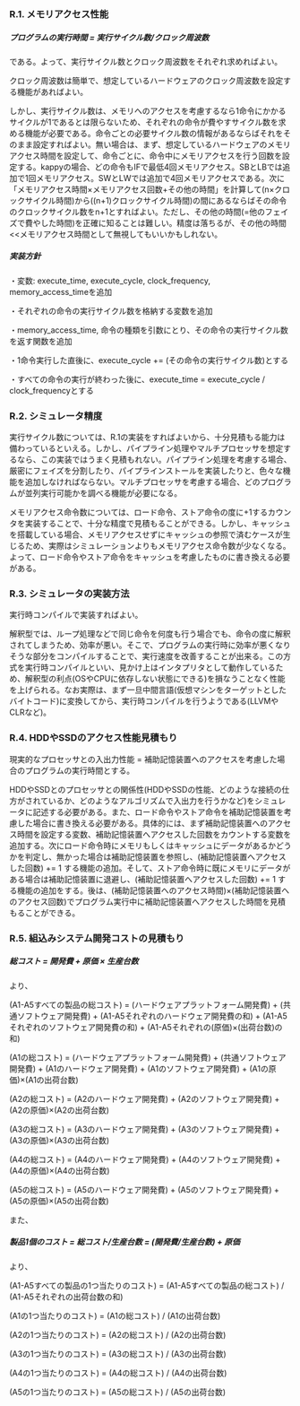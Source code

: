 ### R.1. メモリアクセス性能
##### プログラムの実行時間 = 実行サイクル数/クロック周波数
である。よって、実行サイクル数とクロック周波数をそれぞれ求めればよい。  

クロック周波数は簡単で、想定しているハードウェアのクロック周波数を設定する機能があればよい。
 
しかし、実行サイクル数は、メモリへのアクセスを考慮するなら1命令にかかるサイクルが1であるとは限らないため、それぞれの命令が費やすサイクル数を求める機能が必要である。命令ごとの必要サイクル数の情報があるならばそれをそのまま設定すればよい。無い場合は、まず、想定しているハードウェアのメモリアクセス時間を設定して、命令ごとに、命令中にメモリアクセスを行う回数を設定する。kappyの場合、どの命令もIFで最低4回メモリアクセス。SBとLBでは追加で1回メモリアクセス。SWとLWでは追加で4回メモリアクセスである。次に「メモリアクセス時間×メモリアクセス回数+その他の時間」を計算して(n×クロックサイクル時間)から((n+1)クロックサイクル時間)の間にあるならばその命令のクロックサイクル数をn+1とすればよい。ただし、その他の時間(=他のフェイズで費やした時間)を正確に知ることは難しい。精度は落ちるが、その他の時間<<メモリアクセス時間として無視してもいいかもしれない。
##### 実装方針
・変数: execute_time, execute_cycle, clock_frequency, memory_access_timeを追加

・それぞれの命令の実行サイクル数を格納する変数を追加

・memory_access_time, 命令の種類を引数にとり、その命令の実行サイクル数を返す関数を追加

・1命令実行した直後に、execute_cycle += (その命令の実行サイクル数)とする

・すべての命令の実行が終わった後に、execute_time = execute_cycle / clock_frequencyとする

### R.2. シミュレータ精度
実行サイクル数については、R.1の実装をすればよいから、十分見積もる能力は備わっているといえる。しかし、パイプライン処理やマルチプロセッサを想定するなら、この実装ではうまく見積もれない。パイプライン処理を考慮する場合、厳密にフェイズを分割したり、パイプラインストールを実装したりと、色々な機能を追加しなければならない。マルチプロセッサを考慮する場合、どのプログラムが並列実行可能かを調べる機能が必要になる。

メモリアクセス命令数については、ロード命令、ストア命令の度に+1するカウンタを実装することで、十分な精度で見積もることができる。しかし、キャッシュを搭載している場合、メモリアクセスせずにキャッシュの参照で済むケースが生じるため、実際はシミュレーションよりもメモリアクセス命令数が少なくなる。よって、ロード命令やストア命令をキャッシュを考慮したものに書き換える必要がある。

### R.3. シミュレータの実装方法
実行時コンパイルで実装すればよい。

解釈型では、ループ処理などで同じ命令を何度も行う場合でも、命令の度に解釈されてしまうため、効率が悪い。そこで、プログラムの実行時に効率が悪くなりそうな部分をコンパイルすることで、実行速度を改善することが出来る。この方式を実行時コンパイルといい、見かけ上はインタプリタとして動作しているため、解釈型の利点(OSやCPUに依存しない状態にできる)を損なうことなく性能を上げられる。なお実際は、まず一旦中間言語(仮想マシンをターゲットとしたバイトコード)に変換してから、実行時コンパイルを行うようである(LLVMやCLRなど)。

### R.4. HDDやSSDのアクセス性能見積もり
現実的なプロセッサとの入出力性能 = 補助記憶装置へのアクセスを考慮した場合のプログラムの実行時間とする。

HDDやSSDとのプロセッサとの関係性(HDDやSSDの性能、どのような接続の仕方がされているか、どのようなアルゴリズムで入出力を行うかなど)をシミュレータに記述する必要がある。また、ロード命令やストア命令を補助記憶装置を考慮した場合に書き換える必要がある。具体的には、まず補助記憶装置へのアクセス時間を設定する変数、補助記憶装置へアクセスした回数をカウントする変数を追加する。次にロード命令時にメモリもしくはキャッシュにデータがあるかどうかを判定し、無かった場合は補助記憶装置を参照し、(補助記憶装置へアクセスした回数) += 1 する機能の追加。そして、ストア命令時に既にメモリにデータがある場合は補助記憶装置に退避し、(補助記憶装置へアクセスした回数) += 1 する機能の追加をする。後は、(補助記憶装置へのアクセス時間)×(補助記憶装置へのアクセス回数)でプログラム実行中に補助記憶装置へアクセスした時間を見積もることができる。

### R.5. 組込みシステム開発コストの見積もり
##### 総コスト = 開発費 + 原価 × 生産台数
より、

(A1-A5すべての製品の総コスト) = (ハードウェアプラットフォーム開発費) + (共通ソフトウェア開発費) + (A1-A5それぞれのハードウェア開発費の和) + (A1-A5それぞれのソフトウェア開発費の和) + (A1-A5それぞれの(原価)×(出荷台数)の和)

(A1の総コスト) = (ハードウェアプラットフォーム開発費) + (共通ソフトウェア開発費) + (A1のハードウェア開発費) + (A1のソフトウェア開発費) + (A1の原価)×(A1の出荷台数)

(A2の総コスト) = (A2のハードウェア開発費) + (A2のソフトウェア開発費) + (A2の原価)×(A2の出荷台数)

(A3の総コスト) = (A3のハードウェア開発費) + (A3のソフトウェア開発費) + (A3の原価)×(A3の出荷台数)

(A4の総コスト) = (A4のハードウェア開発費) + (A4のソフトウェア開発費) + (A4の原価)×(A4の出荷台数)

(A5の総コスト) = (A5のハードウェア開発費) + (A5のソフトウェア開発費) + (A5の原価)×(A5の出荷台数)

また、
##### 製品1個のコスト = 総コスト/生産台数 = (開発費/生産台数) + 原価
より、

(A1-A5すべての製品の1つ当たりのコスト) = (A1-A5すべての製品の総コスト) / (A1-A5それぞれの出荷台数の和)

(A1の1つ当たりのコスト) = (A1の総コスト) / (A1の出荷台数)

(A2の1つ当たりのコスト) = (A2の総コスト) / (A2の出荷台数)

(A3の1つ当たりのコスト) = (A3の総コスト) / (A3の出荷台数)

(A4の1つ当たりのコスト) = (A4の総コスト) / (A4の出荷台数)

(A5の1つ当たりのコスト) = (A5の総コスト) / (A5の出荷台数)
